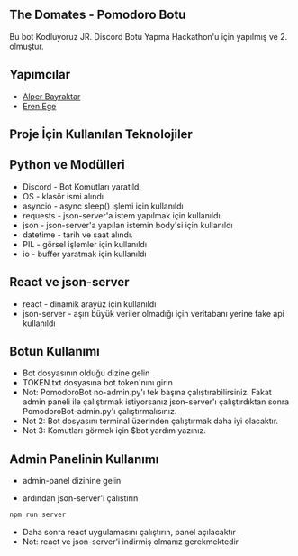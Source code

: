 
## The Domates - Pomodoro Botu

Bu bot Kodluyoruz JR. Discord Botu Yapma Hackathon'u için yapılmış ve 2. olmuştur.




## Yapımcılar

- [Alper Bayraktar](https://www.github.com/AlperBayraktar)
- [Eren Ege](https://www.github.com/CipioMi)
## Proje İçin Kullanılan Teknolojiler


## Python ve Modülleri
- Discord  - Bot Komutları yaratıldı
- OS       - klasör ismi alındı
- asyncio  - async sleep() işlemi için kullanıldı
- requests - json-server'a istem yapılmak için kullanıldı
- json     - json-server'a yapılan istemin body'si için kullanıldı
- datetime - tarih ve saat alındı.
- PIL      - görsel işlemler için kullanıldı
- io       - buffer yaratmak için kullanıldı

## React ve json-server
- react - dinamik arayüz için kullanıldı
- json-server - aşırı büyük veriler olmadığı için veritabanı yerine fake api kullanıldı

## Botun Kullanımı

- Bot dosyasının olduğu dizine gelin
- TOKEN.txt dosyasına bot token'nını girin
- Not: PomodoroBot no-admin.py'ı tek başına çalıştırabilirsiniz. Fakat admin paneli ile çalıştırmak istiyorsanız json-server'ı çalıştırdıktan sonra PomodoroBot-admin.py'ı çalıştırmalısınız.
- Not 2: Bot dosyasını terminal üzerinden çalıştırmak daha iyi olacaktır.
- Not 3: Komutları görmek için $bot yardım yazınız.

## Admin Panelinin Kullanımı

- admin-panel dizinine gelin

- ardından json-server'i çalıştırın

```bash
npm run server
```

- Daha sonra react uygulamasını çalıştırın, panel açılacaktır
- Not: react ve json-server'i indirmiş olmanız gerekmektedir
